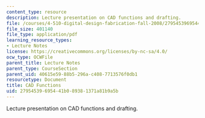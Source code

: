 ```yaml
---
content_type: resource
description: Lecture presentation on CAD functions and drafting.
file: /courses/4-510-digital-design-fabrication-fall-2008/27954539695441b089381371a81b9a5b_lec1b.pdf
file_size: 401140
file_type: application/pdf
learning_resource_types:
- Lecture Notes
license: https://creativecommons.org/licenses/by-nc-sa/4.0/
ocw_type: OCWFile
parent_title: Lecture Notes
parent_type: CourseSection
parent_uid: 40615e59-88b5-296a-c408-7713576f0db1
resourcetype: Document
title: CAD Functions
uid: 27954539-6954-41b0-8938-1371a81b9a5b
---
```

Lecture presentation on CAD functions and drafting.